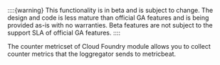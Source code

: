 ::::{warning}
This functionality is in beta and is subject to change. The design and code is less mature than official GA features and is being provided as-is with no warranties. Beta features are not subject to the support SLA of official GA features.
::::


The counter metricset of Cloud Foundry module allows you to collect counter metrics that the loggregator sends to metricbeat.
